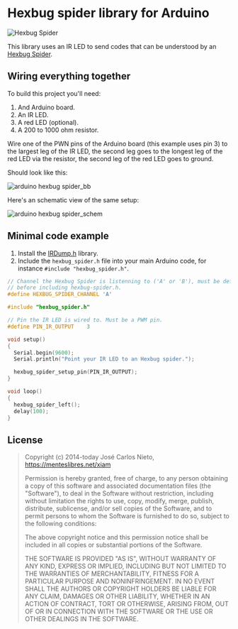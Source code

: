# Hexbug spider library for Arduino

![Hexbug Spider](https://content.hexbug.com/images/animation/spider.gif)

This library uses an IR LED to send codes that can be understood by an
[Hexbug Spider][1].

## Wiring everything together

To build this project you'll need:

1. And Arduino board.
1. An IR LED.
1. A red LED (optional).
1. A 200 to 1000 ohm resistor.

Wire one of the PWN pins of the Arduino board (this example uses pin 3) to the
largest leg of the IR LED, the second leg goes to the longest leg of the red
LED via the resistor, the second leg of the red LED goes to ground.

Should look like this:

![arduino hexbug spider_bb](https://cloud.githubusercontent.com/assets/385670/24587747/cbaa2880-1781-11e7-9a43-ff5c65d30013.png)

Here's an schematic view of the same setup:

![arduino hexbug spider_schem](https://cloud.githubusercontent.com/assets/385670/24587746/cba7d21a-1781-11e7-859e-9ca46ed546c1.png)

## Minimal code example

1. Install the [IRDump.h][2] library.
1. Include the `hexbug_spider.h` file into your main Arduino code, for instance
   `#include "hexbug_spider.h"`.

```c
// Channel the Hexbug Spider is listenning to ('A' or 'B'), must be defined
// before including hexbug-spider.h.
#define HEXBUG_SPIDER_CHANNEL 'A'

#include "hexbug_spider.h"

// Pin the IR LED is wired to. Must be a PWM pin.
#define PIN_IR_OUTPUT    3

void setup()
{
  Serial.begin(9600);
  Serial.println("Point your IR LED to an Hexbug spider.");

  hexbug_spider_setup_pin(PIN_IR_OUTPUT);
}

void loop()
{
  hexbug_spider_left();
  delay(100);
}
```

## License

> Copyright (c) 2014-today José Carlos Nieto, https://menteslibres.net/xiam
>
> Permission is hereby granted, free of charge, to any person obtaining
> a copy of this software and associated documentation files (the
> "Software"), to deal in the Software without restriction, including
> without limitation the rights to use, copy, modify, merge, publish,
> distribute, sublicense, and/or sell copies of the Software, and to
> permit persons to whom the Software is furnished to do so, subject to
> the following conditions:
>
> The above copyright notice and this permission notice shall be
> included in all copies or substantial portions of the Software.
>
> THE SOFTWARE IS PROVIDED "AS IS", WITHOUT WARRANTY OF ANY KIND,
> EXPRESS OR IMPLIED, INCLUDING BUT NOT LIMITED TO THE WARRANTIES OF
> MERCHANTABILITY, FITNESS FOR A PARTICULAR PURPOSE AND
> NONINFRINGEMENT. IN NO EVENT SHALL THE AUTHORS OR COPYRIGHT HOLDERS BE
> LIABLE FOR ANY CLAIM, DAMAGES OR OTHER LIABILITY, WHETHER IN AN ACTION
> OF CONTRACT, TORT OR OTHERWISE, ARISING FROM, OUT OF OR IN CONNECTION
> WITH THE SOFTWARE OR THE USE OR OTHER DEALINGS IN THE SOFTWARE.

[1]: https://www.hexbug.com/mechanical/spider/
[2]: https://github.com/xiam/arduino_irdump
